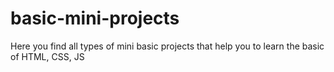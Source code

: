 # basic-mini-projects
Here you find all types of mini basic projects that help you to learn the basic of HTML, CSS, JS
